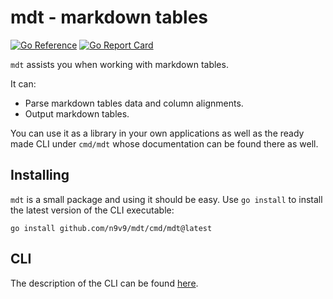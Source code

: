 # mdt - markdown tables

[![Go Reference](https://pkg.go.dev/badge/github.com/n9v9/mdt.svg)](https://pkg.go.dev/github.com/n9v9/mdt)
[![Go Report Card](https://goreportcard.com/badge/n9v9/mdt)](https://goreportcard.com/report/n9v9/mdt)

`mdt` assists you when working with markdown tables.

It can:

- Parse markdown tables data and column alignments.
- Output markdown tables.

You can use it as a library in your own applications as well as the ready made
CLI under `cmd/mdt` whose documentation can be found there as well.

## Installing

`mdt` is a small package and using it should be easy. Use `go install` to install
the latest version of the CLI executable:

```
go install github.com/n9v9/mdt/cmd/mdt@latest
```

## CLI

The description of the CLI can be found [here](cmd/mdt).

